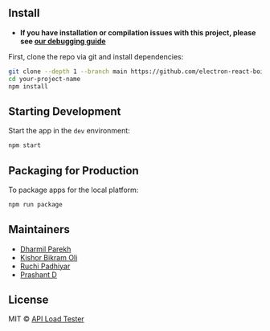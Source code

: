 ## Install

- **If you have installation or compilation issues with this project, please see [our debugging guide](https://github.com/electron-react-boilerplate/electron-react-boilerplate/issues/400)**

First, clone the repo via git and install dependencies:

```bash
git clone --depth 1 --branch main https://github.com/electron-react-boilerplate/electron-react-boilerplate.git your-project-name
cd your-project-name
npm install
```

## Starting Development

Start the app in the `dev` environment:

```bash
npm start
```

## Packaging for Production

To package apps for the local platform:

```bash
npm run package
```

## Maintainers

- [Dharmil Parekh](https://github.com/dVp007)
- [Kishor Bikram Oli](https://github.com/geekishor)
- [Ruchi Padhiyar](https://github.com/rajputruchi12)
- [Prashant D](https://github.com/Prashantd2355)

## License

MIT © [API Load Tester](https://github.com/Prashantd2355/ALT-api_load_tester)
